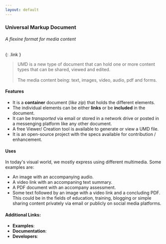 ```yaml
---
layout: default
---
```

### Universal Markup Document
###### A flexine format for media content
{: .link }
<br/>
> UMD is a new type of document that can hold one or more content types that can be shared, viewed and edited. <br/><br/>The media content being: text, images, video, audio, pdf and forms.

#### Features
* It is a **container** document (*like zip*) that holds the different elements.
* The individual elements can be either **links** or be **included** in the document.
* It can be *transported* via email or stored in a network drive or posted in a messenging platform like any other document.
* A free Viewer/ Creation tool is available to generate or view a UMD file.
* It is an open-source project with the specs available for contribution / enhancement.

#### Uses
In today's visual world, we mostly express using different multimedia. Some examples are: 
* An image with an accompanying audio.
* A video link with an accompaning text summary.
* A PDF document with an accompany assessment.
* Some text followed by an image with a video link and a concluding PDF.
This could be in the fields of education, training, blogging or simple sharing content privately via email or publicly on social media platforms.

#### Additional Links:
* **Examples**:
* **Documentation**:
* **Developers**: 